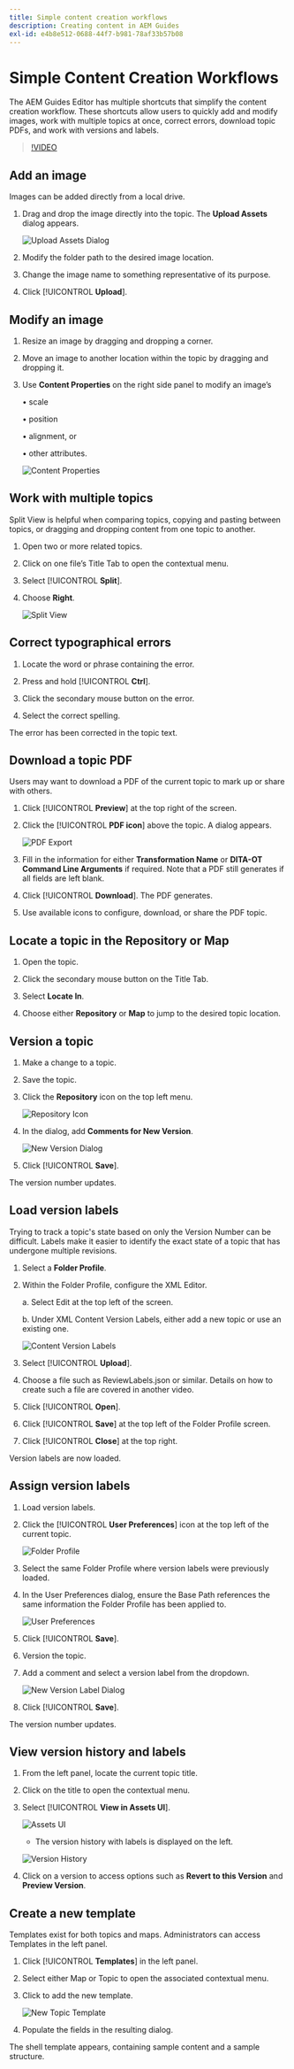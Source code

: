 ```yaml
---
title: Simple content creation workflows
description: Creating content in AEM Guides
exl-id: e4b8e512-0688-44f7-b981-78af33b57b08
---
```

# Simple Content Creation Workflows

The AEM Guides Editor has multiple shortcuts that simplify the content creation workflow. These shortcuts allow users to quickly add and modify images, work with multiple topics at once, correct errors, download topic PDFs, and work with versions and labels.

>[!VIDEO](https://video.tv.adobe.com/v/342770)

## Add an image

Images can be added directly from a local drive. 

1. Drag and drop the image directly into the topic. The **Upload Assets** dialog appears. 

    ![Upload Assets Dialog](images/lesson-15/upload-assets-dialog.png)

2. Modify the folder path to the desired image location.

3. Change the image name to something representative of its purpose.

4. Click [!UICONTROL **Upload**].

## Modify an image

1. Resize an image by dragging and dropping a corner.

2. Move an image to another location within the topic by dragging and dropping it.

3. Use **Content Properties** on the right side panel to modify an image’s

    • scale

    • position

    • alignment, or
    
    • other attributes.

    ![Content Properties](images/lesson-15/content-properties.png) 

## Work with multiple topics

Split View is helpful when comparing topics, copying and pasting between topics, or dragging and dropping content from one topic to another.

1. Open two or more related topics.

2. Click on one file’s Title Tab to open the contextual menu.

3. Select [!UICONTROL **Split**].

4. Choose **Right**.

    ![Split View](images/lesson-15/split-view.png)
 
## Correct typographical errors

1. Locate the word or phrase containing the error.

2. Press and hold [!UICONTROL **Ctrl**].

3. Click the secondary mouse button on the error.

4. Select the correct spelling.

The error has been corrected in the topic text.

## Download a topic PDF

Users may want to download a PDF of the current topic to mark up or share with others.

1. Click [!UICONTROL **Preview**] at the top right of the screen.

2. Click the [!UICONTROL **PDF icon**] above the topic. A dialog appears.

    ![PDF Export](images/lesson-15/pdf-export.png)
 
3. Fill in the information for either **Transformation Name** or **DITA-OT Command Line Arguments** if required. Note that a PDF still generates if all fields are left blank.

4. Click [!UICONTROL **Download**]. The PDF generates.

5. Use available icons to configure, download, or share the PDF topic.

## Locate a topic in the Repository or Map

1. Open the topic.

2. Click the secondary mouse button on the Title Tab.

3. Select **Locate In**.

4. Choose either **Repository** or **Map** to jump to the desired topic location.
 

## Version a topic

1. Make a change to a topic.

2. Save the topic.

3. Click the **Repository** icon on the top left menu.

    ![Repository Icon](images/lesson-15/repository-icon.png)
 
4. In the dialog, add **Comments for New Version**.

    ![New Version Dialog](images/lesson-15/version-dialog.png)
 
5. Click [!UICONTROL **Save**].

The version number updates.

## Load version labels

Trying to track a topic's state based on only the Version Number can be difficult. Labels make it easier to identify the exact state of a topic that has undergone multiple revisions.

1. Select a **Folder Profile**.

2. Within the Folder Profile, configure the XML Editor.

    a. Select Edit at the top left of the screen.

    b. Under XML Content Version Labels, either add a new topic or use an existing one.

    ![Content Version Labels](images/lesson-15/version-labels.png)
 
3. Select [!UICONTROL **Upload**].

4. Choose a file such as ReviewLabels.json or similar. Details on how to create such a file are covered in another video.

5. Click [!UICONTROL **Open**].

6. Click [!UICONTROL **Save**] at the top left of the Folder Profile screen.

7. Click [!UICONTROL **Close**] at the top right.

Version labels are now loaded.

## Assign version labels

1. Load version labels.

2. Click the [!UICONTROL **User Preferences**] icon at the top left of the current topic.

    ![Folder Profile](images/lesson-15/folder-profile-icon.png)
 
3. Select the same Folder Profile where version labels were previously loaded.

4. In the User Preferences dialog, ensure the Base Path references the same information the Folder Profile has been applied to.

    ![User Preferences](images/lesson-15/user-preferences.png)
 
5. Click [!UICONTROL **Save**].

6. Version the topic. 

7. Add a comment and select a version label from the dropdown.

    ![New Version Label Dialog](images/lesson-15/labels-dialog.png)

8. Click [!UICONTROL **Save**].

The version number updates.

## View version history and labels

1. From the left panel, locate the current topic title.

2. Click on the title to open the contextual menu.

3. Select [!UICONTROL **View in Assets UI**].

    ![Assets UI](images/lesson-15/view-assets-ui.png)
 
    - The version history with labels is displayed on the left.

    ![Version History](images/lesson-15/version-history.png)
 
 
4. Click on a version to access options such as **Revert to this Version** and **Preview Version**.

## Create a new template

Templates exist for both topics and maps. Administrators can access Templates in the left panel.

1. Click [!UICONTROL **Templates**] in the left panel.

2. Select either Map or Topic to open the associated contextual menu.

3. Click to add the new template.

    ![New Topic Template](images/lesson-15/version-history.png)

4. Populate the fields in the resulting dialog.
 
The shell template appears, containing sample content and a sample structure.
